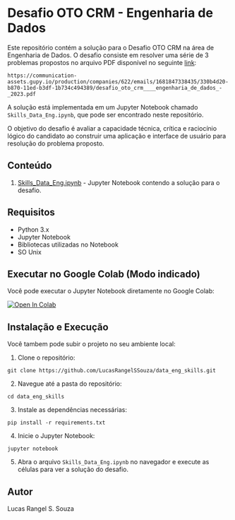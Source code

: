 # Desafio OTO CRM - Engenharia de Dados

Este repositório contém a solução para o Desafio OTO CRM na área de Engenharia de Dados. O desafio consiste em resolver uma série de 3 problemas propostos no arquivo PDF disponível no seguinte [link](https://communication-assets.gupy.io/production/companies/622/emails/1681847338435/330b4d20-b870-11ed-b3df-1b734c494389/desafio_oto_crm____engenharia_de_dados_-_2023.pdf):

`https://communication-assets.gupy.io/production/companies/622/emails/1681847338435/330b4d20-b870-11ed-b3df-1b734c494389/desafio_oto_crm____engenharia_de_dados_-_2023.pdf`

A solução está implementada em um Jupyter Notebook chamado `Skills_Data_Eng.ipynb`, que pode ser encontrado neste repositório.

O objetivo do desafio é avaliar a capacidade técnica, crítica e raciocínio lógico do candidato ao construir uma aplicação e interface de usuário para resolução do problema proposto.

## Conteúdo

1. [Skills_Data_Eng.ipynb](https://github.com/LucasRangelSSouza/data_eng_skills/blob/main/Skills_Data_Eng.ipynb) - Jupyter Notebook contendo a solução para o desafio.

## Requisitos

- Python 3.x
- Jupyter Notebook
- Bibliotecas utilizadas no Notebook
- SO Unix

## Executar no Google Colab (Modo indicado)

Você pode executar o Jupyter Notebook diretamente no Google Colab:

[![Open In Colab](https://colab.research.google.com/assets/colab-badge.svg)](https://colab.research.google.com/github/LucasRangelSSouza/data_eng_skills/blob/main/Skills_Data_Eng.ipynb)

## Instalação e Execução
Você tambem pode subir o projeto no seu ambiente local:

1. Clone o repositório:

`git clone https://github.com/LucasRangelSSouza/data_eng_skills.git`

2. Navegue até a pasta do repositório:

`cd data_eng_skills`

3. Instale as dependências necessárias:

`pip install -r requirements.txt`

4. Inicie o Jupyter Notebook:

`jupyter notebook`

5. Abra o arquivo `Skills_Data_Eng.ipynb` no navegador e execute as células para ver a solução do desafio.


## Autor

Lucas Rangel S. Souza

